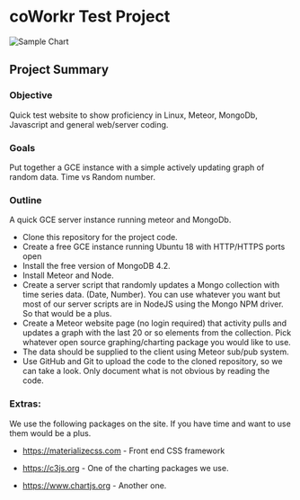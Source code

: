 coWorkr Test Project
============

![Sample Chart](<https://github.com/coWorkr-InSights/codeProject/raw/master/sample.png>)

## Project Summary

### Objective
Quick test website to show proficiency in Linux, Meteor, MongoDb, Javascript and general web/server coding.

### Goals
Put together a GCE instance with a simple actively updating graph of random data.  Time vs Random number.

### Outline
A quick GCE server instance running meteor and MongoDb.  

* Clone this repository for the project code.
* Create a free GCE instance running Ubuntu 18 with HTTP/HTTPS ports open
* Install the free version of MongoDB 4.2.
* Install Meteor and Node.
* Create a server script that randomly updates a Mongo collection with time series data.  (Date, Number).  You can use whatever you want but most of our server scripts are in NodeJS using the Mongo NPM driver.  So that would be a plus.
* Create a Meteor website page (no login required) that activity pulls and updates a graph with the last 20 or so elements from the collection.  Pick whatever open source graphing/charting package you would like to use.  
* The data should be supplied to the client using Meteor sub/pub system.
* Use GitHub and Git to upload the code to the cloned repository, so we can take a look.  Only document what is not obvious by reading the code.


### Extras:  
We use the following packages on the site.  If you have time and want to use them would be a plus.

* https://materializecss.com - Front end CSS framework

* https://c3js.org - One of the charting packages we use.

* https://www.chartjs.org - Another one.
